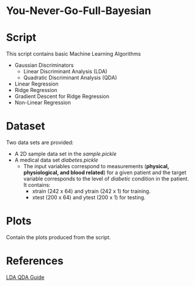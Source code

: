 # You-Never-Go-Full-Bayesian

# Script
This script contains basic Machine Learning Algorithms
* Gaussian Discriminators
	* Linear Discriminant Analysis (LDA)
	* Quadratic Discriminant Analysis (QDA)
* Linear Regression
* Ridge Regression
* Gradient Descent for Ridge Regression
* Non-Linear Regression

# Dataset
Two data sets are provided:
* A 2D sample data set in the *sample.pickle*
* A medical data set *diabetes.pickle* 
	* The input variables correspond to measurements (**physical, physiological, and blood related**) for a given patient
	and the target variable corresponds to the level of *diabetic* condition in the patient. It contains:
		* xtrain (242 x 64) and ytrain (242 x 1) for training.
		* xtest (200 x 64) and ytest (200 x 1) for testing.
# Plots
Contain the plots produced from the script.

# References
[LDA QDA Guide]('http://uc-r.github.io/discriminant_analysis')